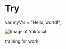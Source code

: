 # Try  
var myVar = "Hello, world!";


  ![Image of Yaktocat](https://octodex.github.com/images/yaktocat.png)











 training for work
